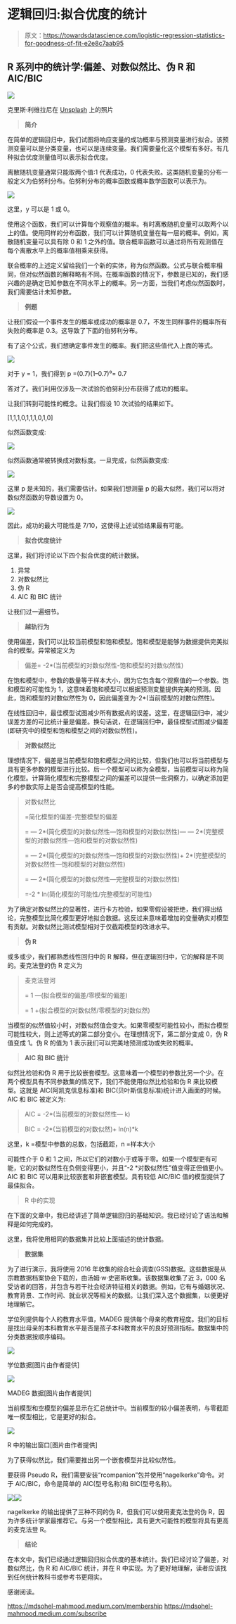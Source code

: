 # 逻辑回归:拟合优度的统计

> 原文：<https://towardsdatascience.com/logistic-regression-statistics-for-goodness-of-fit-e2e8c7aab95>

## R 系列中的统计学:偏差、对数似然比、伪 R 和 AIC/BIC

![](img/f759519a77b9df6b9a4144f2093b46e0.png)

克里斯·利维拉尼在 [Unsplash](https://unsplash.com/s/photos/math?utm_source=unsplash&utm_medium=referral&utm_content=creditCopyText) 上的照片

> **简介**

在简单的逻辑回归中，我们试图将响应变量的成功概率与预测变量进行拟合。该预测变量可以是分类变量，也可以是连续变量。我们需要量化这个模型有多好。有几种拟合优度测量值可以表示拟合优度。

离散随机变量通常只能取两个值:1 代表成功，0 代表失败。这类随机变量的分布一般定义为伯努利分布。伯努利分布的概率函数或概率数学函数可以表示为。

![](img/c8f7aa06dc8a74f769375a06f0bc47b3.png)

这里，y 可以是 1 或 0。

使用这个函数，我们可以计算每个观察值的概率。有时离散随机变量可以取两个以上的值。使用同样的分布函数，我们可以计算随机变量在每一层的概率。例如，离散随机变量可以具有除 0 和 1 之外的值。联合概率函数可以通过将所有观测值在每个离散水平上的概率值相乘来获得。

联合概率的上述定义留给我们一个新的实体，称为似然函数。公式与联合概率相同，但对似然函数的解释略有不同。在概率函数的情况下，参数是已知的，我们感兴趣的是确定已知参数在不同水平上的概率。另一方面，当我们考虑似然函数时，我们需要估计未知参数。

> **例题**

让我们假设一个事件发生的概率或成功的概率是 0.7，不发生同样事件的概率所有失败的概率是 0.3。这导致了下面的伯努利分布。

有了这个公式，我们想确定事件发生的概率。我们把这些值代入上面的等式。

![](img/c8f7aa06dc8a74f769375a06f0bc47b3.png)

对于 y = 1，我们得到 p =(0.7)(1–0.7)⁰= 0.7

答对了。我们利用仅涉及一次试验的伯努利分布获得了成功的概率。

让我们转到可能性的概念。让我们假设 10 次试验的结果如下。

[1,1,1,0,1,1,1,0,1,0]

似然函数变成:

![](img/2f410c960f786a2d4d07bdf65accc71c.png)

似然函数通常被转换成对数标度。一旦完成，似然函数变成:

![](img/45bdb39b2024e6f660c6926036f42353.png)

这里 p 是未知的，我们需要估计。如果我们想测量 p 的最大似然，我们可以将对数似然函数的导数设置为 0。

![](img/668e42b97eae0f8ee3a8dd8d95aba43c.png)

因此，成功的最大可能性是 7/10，这使得上述试验结果最有可能。

> **拟合优度统计**

这里，我们将讨论以下四个拟合优度的统计数据。

1.  异常
2.  对数似然比
3.  伪 R
4.  AIC 和 BIC 统计

让我们过一遍细节。

> **越轨行为**

使用偏差，我们可以比较当前模型和饱和模型。饱和模型是能够为数据提供完美拟合的模型。异常被定义为

> 偏差= -2*(当前模型的对数似然性-饱和模型的对数似然性)

在饱和模型中，参数的数量等于样本大小，因为它包含每个观察值的一个参数。饱和模型的可能性为 1，这意味着饱和模型可以根据预测变量提供完美的预测。因此，饱和模型的对数似然性为 0，因此偏差变为-2*(当前模型的对数似然性)。

在线性回归中，最佳模型试图减少所有数据点的误差。这里，在逻辑回归中，减少误差方差的可比统计量是偏差。换句话说，在逻辑回归中，最佳模型试图减少偏差(即研究中的模型和饱和模型之间的对数似然性)。

> **对数似然比**

理想情况下，偏差是当前模型和饱和模型之间的比较，但我们也可以将当前模型与具有更多参数的模型进行比较。后一个模型可以称为全模型，当前模型可以称为简化模型。计算简化模型和完整模型之间的偏差可以提供一些洞察力，以确定添加更多的参数实际上是否会提高模型的性能。

> 对数似然比
> 
> =简化模型的偏差-完整模型的偏差
> 
> = — 2*(简化模型的对数似然性—饱和模型的对数似然性)— — 2*(完整模型的对数似然性—饱和模型的对数似然性)
> 
> = — 2*(简化模型的对数似然性—饱和模型的对数似然性)+ 2*(完整模型的对数似然性—饱和模型的对数似然性)
> 
> = — 2*(简化模型的对数似然性—完整模型的对数似然性)
> 
> =-2 * ln(简化模型的可能性/完整模型的可能性)

为了确定对数似然比的显著性，进行卡方检验，如果零假设被拒绝，我们得出结论，完整模型比简化模型更好地拟合数据。这反过来意味着增加的变量确实对模型有贡献。对数似然比测试模型相对于仅截距模型的改进水平。

> **伪 R**

或多或少，我们都熟悉线性回归中的 R 解释，但在逻辑回归中，它的解释是不同的。麦克法登的伪 R 定义为

> 麦克法登河
> 
> = 1 —(拟合模型的偏差/零模型的偏差)
> 
> = 1 +(拟合模型的对数似然/零模型的对数似然)

当模型的似然值较小时，对数似然值会变大。如果零模型可能性较小，而拟合模型可能性较大，则上述等式的第二部分变小。在理想情况下，第二部分变成 0，伪 R 值变成 1。伪 R 的值为 1 表示我们可以完美地预测成功或失败的概率。

> **AIC 和 BIC 统计**

似然比检验和伪 R 用于比较嵌套模型。这意味着一个模型的参数比另一个少。在两个模型具有不同参数集的情况下，我们不能使用似然比检验和伪 R 来比较模型。这就是 AIC(阿凯克信息标准)和 BIC(贝叶斯信息标准)统计进入画面的时候。AIC 和 BIC 被定义为:

> AIC = -2*(当前模型的对数似然性— k)
> 
> BIC = -2*(当前模型的对数似然)+ ln(n)*k

这里，k =模型中参数的总数，包括截距，n =样本大小

可能性介于 0 和 1 之间，所以它们的对数小于或等于零。如果一个模型更有可能，它的对数似然性在负侧变得更小，并且“-2 *对数似然性”值变得正但值更小。AIC 和 BIC 可以用来比较嵌套和非嵌套模型。具有较低 AIC/BIC 值的模型提供了最佳拟合。

> R 中的实现

在下面的文章中，我已经讲述了简单逻辑回归的基础知识。我已经讨论了语法和解释是如何完成的。

</simple-logistic-regression-for-dichotomous-variables-in-r-8befbe3e95b4>  

这里，我将使用相同的数据集并比较上面描述的统计数据。

> **数据集**

为了进行演示，我将使用 2016 年收集的综合社会调查(GSS)数据。这些数据是从宗教数据档案协会下载的，由汤姆·w·史密斯收集。该数据集收集了近 3，000 名受访者的回答，并包含与若干社会经济特征相关的数据。例如，它有与婚姻状况、教育背景、工作时间、就业状况等相关的数据。让我们深入这个数据集，以便更好地理解它。

学位列提供每个人的教育水平值，MADEG 提供每个母亲的教育程度。我们的目标是找出母亲的本科教育水平是否是孩子本科教育水平的良好预测指标。数据集中的分类数据按顺序编码。

![](img/651b9920ae0ffc26070319639b4597dd.png)

学位数据[图片由作者提供]

![](img/6e303f9a738e79bada7935636a35f3e3.png)

MADEG 数据[图片由作者提供]

当前模型和空模型的偏差显示在汇总统计中。当前模型的较小偏差表明，与零截距唯一模型相比，它是更好的拟合。

![](img/c890ecf4f8d044a05928b03fa641ba04.png)

R 中的输出窗口[图片由作者提供]

为了获得似然比，我们需要推出另一个嵌套模型并比较似然性。

要获得 Pseudo R，我们需要安装“rcompanion”包并使用“nagelkerke”命令。对于 AIC/BIC，命令是简单的 AIC(型号名称)和 BIC(型号名称)。

![](img/30b97f091daece8a838b868d9d9f1415.png)![](img/efc1708873b398dc33dbd7e062334140.png)

nagelkerke 的输出提供了三种不同的伪 R，但我们可以使用麦克法登的伪 R，因为许多统计学家最推荐它。与另一个模型相比，具有更大可能性的模型将具有更高的麦克法登 R。

> **结论**

在本文中，我们已经通过逻辑回归拟合优度的基本统计。我们已经讨论了偏差，对数似然比，伪 R 和 AIC/BIC 统计，并在 R 中实现。为了更好地理解，读者应该找到任何统计教科书或参考书更翔实。

感谢阅读。

<https://mdsohel-mahmood.medium.com/membership>  <https://mdsohel-mahmood.medium.com/subscribe> 